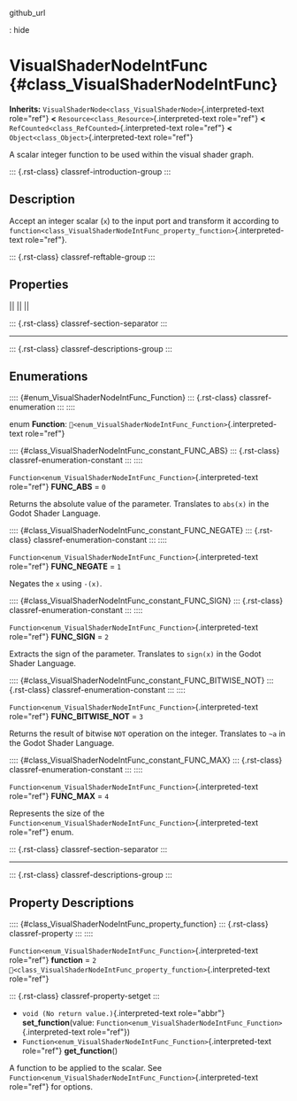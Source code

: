 github_url

:   hide

# VisualShaderNodeIntFunc {#class_VisualShaderNodeIntFunc}

**Inherits:**
`VisualShaderNode<class_VisualShaderNode>`{.interpreted-text role="ref"}
**\<** `Resource<class_Resource>`{.interpreted-text role="ref"} **\<**
`RefCounted<class_RefCounted>`{.interpreted-text role="ref"} **\<**
`Object<class_Object>`{.interpreted-text role="ref"}

A scalar integer function to be used within the visual shader graph.

::: {.rst-class}
classref-introduction-group
:::

## Description

Accept an integer scalar (`x`) to the input port and transform it
according to
`function<class_VisualShaderNodeIntFunc_property_function>`{.interpreted-text
role="ref"}.

::: {.rst-class}
classref-reftable-group
:::

## Properties

||
||
||

::: {.rst-class}
classref-section-separator
:::

------------------------------------------------------------------------

::: {.rst-class}
classref-descriptions-group
:::

## Enumerations

:::: {#enum_VisualShaderNodeIntFunc_Function}
::: {.rst-class}
classref-enumeration
:::
::::

enum **Function**:
`🔗<enum_VisualShaderNodeIntFunc_Function>`{.interpreted-text
role="ref"}

:::: {#class_VisualShaderNodeIntFunc_constant_FUNC_ABS}
::: {.rst-class}
classref-enumeration-constant
:::
::::

`Function<enum_VisualShaderNodeIntFunc_Function>`{.interpreted-text
role="ref"} **FUNC_ABS** = `0`

Returns the absolute value of the parameter. Translates to `abs(x)` in
the Godot Shader Language.

:::: {#class_VisualShaderNodeIntFunc_constant_FUNC_NEGATE}
::: {.rst-class}
classref-enumeration-constant
:::
::::

`Function<enum_VisualShaderNodeIntFunc_Function>`{.interpreted-text
role="ref"} **FUNC_NEGATE** = `1`

Negates the `x` using `-(x)`.

:::: {#class_VisualShaderNodeIntFunc_constant_FUNC_SIGN}
::: {.rst-class}
classref-enumeration-constant
:::
::::

`Function<enum_VisualShaderNodeIntFunc_Function>`{.interpreted-text
role="ref"} **FUNC_SIGN** = `2`

Extracts the sign of the parameter. Translates to `sign(x)` in the Godot
Shader Language.

:::: {#class_VisualShaderNodeIntFunc_constant_FUNC_BITWISE_NOT}
::: {.rst-class}
classref-enumeration-constant
:::
::::

`Function<enum_VisualShaderNodeIntFunc_Function>`{.interpreted-text
role="ref"} **FUNC_BITWISE_NOT** = `3`

Returns the result of bitwise `NOT` operation on the integer. Translates
to `~a` in the Godot Shader Language.

:::: {#class_VisualShaderNodeIntFunc_constant_FUNC_MAX}
::: {.rst-class}
classref-enumeration-constant
:::
::::

`Function<enum_VisualShaderNodeIntFunc_Function>`{.interpreted-text
role="ref"} **FUNC_MAX** = `4`

Represents the size of the
`Function<enum_VisualShaderNodeIntFunc_Function>`{.interpreted-text
role="ref"} enum.

::: {.rst-class}
classref-section-separator
:::

------------------------------------------------------------------------

::: {.rst-class}
classref-descriptions-group
:::

## Property Descriptions

:::: {#class_VisualShaderNodeIntFunc_property_function}
::: {.rst-class}
classref-property
:::
::::

`Function<enum_VisualShaderNodeIntFunc_Function>`{.interpreted-text
role="ref"} **function** = `2`
`🔗<class_VisualShaderNodeIntFunc_property_function>`{.interpreted-text
role="ref"}

::: {.rst-class}
classref-property-setget
:::

- `void (No return value.)`{.interpreted-text role="abbr"}
  **set_function**(value:
  `Function<enum_VisualShaderNodeIntFunc_Function>`{.interpreted-text
  role="ref"})
- `Function<enum_VisualShaderNodeIntFunc_Function>`{.interpreted-text
  role="ref"} **get_function**()

A function to be applied to the scalar. See
`Function<enum_VisualShaderNodeIntFunc_Function>`{.interpreted-text
role="ref"} for options.
